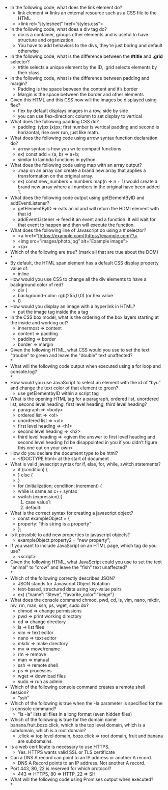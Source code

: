 * In the following code, what does the link element do?  
  * link element ⇒ links an external resource such as a CSS file to the HTML  
  * \<link rel=”stylesheet” href=”styles.css”\>  
* In the following code,  what does a div tag do?  
  * div is a container, groups other elements and is useful to have structure and organization  
  * You have to add behaviors to the divs, they’re just boring and default otherwise  
* In the following code, what is the difference between the **\#title** and **.grid** selector?  
  * \#title selects a unique element by the ID, .grid selects elements by their class.  
* In the following code, what is the difference between padding and margin?  
  * Padding is the space between the content and it’s border  
  * Margin is the space between the border and other elements  
* Given this HTML and this CSS how will the images be displayed using flex?  
  * flex by default displays images in a row, side by side  
  * you can use flex-direction: column to set display to vertical  
* What does the following padding CSS do?  
  * padding: (y)px (x)px; first number is vertical padding and second is horizontal, rise over run, just like math.  
* What does the following code using arrow syntax function declaration do?  
  * arrow syntax is how you write compact functions  
  * ex) const add \= (a, b) \=\> a+b;  
  * similar to lambda functions in python  
* What does the following code using map with an array output?  
  * .map on an array can create a brand new array that applies a transformation on the original array.  
  * ex) const new\_numbers \= numbers.map(n \=\> n \+ 1\) would create a brand new array where all numbers in the original have been added 1\.  
* What does the following code output using getElementByID and addEventListener?  
  * getElementByID ⇒ eats an id and will return the HDMI element with that id  
  * addEventListener ⇒ feed it an event and a function. It will wait for that event to happen and then will execute the function.  
* What does the following line of Javascript do using a \# selector?  
  * \<a href=”[https://example.com](https://example.com)”\>  
  * \<img src=”images/photo.jpg” alt=”Example image”\>  
  * \</a\>  
* Which of the following are true? (mark all that are true about the DOM)  
  *   
* By default, the HTML span element has a default CSS display property value of:   
  * inline  
* How would you use CSS to change all the div elements to have a background color of red?  
  * div {  
  * background-color: rgb(255,0,0) (or hex value  
  * 0  
* How would you display an image with a hyperlink in HTML?  
  * put the image tag inside the a tag  
* In the CSS box model, what is the ordering of the box layers starting at the inside and working out?  
  * innermost ⇒ content  
  * content ⇒ padding  
  * padding ⇒ border  
  * border ⇒ margin  
* Given the following HTML, what CSS would you use to set the text "trouble" to green and leave the "double" text unaffected?  
  *   
* What will the following code output when executed using a for loop and console.log?  
  *   
* How would you use JavaScript to select an element with the id of “byu” and change the text color of that element to green?  
  * use getElementbyID within a script tag  
* What is the opening HTML tag for a paragraph, ordered list, unordered list, second level heading, first level heading, third level heading?  
  * paragraph ⇒ \<body\>  
  * ordered list ⇒ \<ol\>  
  * unordered list ⇒ \<ul\>  
  * first level heading ⇒ \<h1\>  
  * second level heading ⇒ \<h2\>  
  * third level heading ⇒ \<given the answer to first level heading and second level heading I’d be disappointed in you if you didn’t figure this one out on your own\>  
* How do you declare the document type to be html?  
  * \<\!DOCTYPE html\> at the start of document  
* What is valid javascript syntax for if, else, for, while, switch statements?  
  * if (condition) {  
  * } else {  
  * }  
  * for (initialization; condition; increment) {  
  * while is same as c++ syntax  
  * switch (expression) {  
    1. case value1:  
    2. default:  
* What is the correct syntax for creating a javascript object?  
  * const exampleObject \= {  
  * property: “this string is a property”  
  * };  
* Is it possible to add new properties to javascript objects?  
  * exampleObject.property2 \= “new property”;  
* If you want to include JavaScript on an HTML page, which tag do you use?  
  * \<script\>  
* Given the following HTML, what JavaScript could you use to set the text "animal" to "crow" and leave the "fish" text unaffected?  
  *   
* Which of the following correctly describes JSON?  
  * JSON stands for Javascript Object Notation  
  * text-based, structured data using key-value pairs  
  * ex) {“name”: “Steve”, “favorite\_color”:”beige”}  
* What does the console command chmod, pwd, cd, ls, vim, nano, mkdir, mv, rm, man, ssh, ps, wget, sudo  do?  
  * chmod ⇒ change permissions  
  * pwd ⇒ print working directory  
  * cd ⇒ change directory  
  * ls ⇒ list files  
  * vim ⇒ text editor  
  * nano ⇒ text editor  
  * mkdir ⇒ make directory  
  * mv ⇒ move/rename  
  * rm ⇒ remove  
  * man ⇒ manual  
  * ssh ⇒ remote shell  
  * ps ⇒ processes  
  * wget ⇒ download files  
  * sudo ⇒ run as admin  
* Which of the following console command creates a remote shell session?  
  * “ssh”  
* Which of the following is true when the \-la parameter is specified for the ls console command?  
  * “ls \-la” lists all files in a long format (even hidden files)  
* Which of the following is true for the domain name banana.fruit.bozo.click, which is the top level domain, which is a subdomain, which is a root domain?  
  * .click ⇒ top level domain, bozo.click ⇒ root domain, fruit and banana are subdomains.  
* Is a web certificate is necessary to use HTTPS.  
  * Yes. HTTPS wants valid SSL or TLS certificate  
* Can a DNS A record can point to an IP address or another A record.  
  * DNS A Record points to an IP address.  Not another A record.  
* Port 443, 80, 22 is reserved for which protocol?  
  * 443 ⇒ HTTPS, 80 ⇒ HTTP, 22 ⇒ SH  
* What will the following code using Promises output when executed?  
  * 